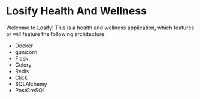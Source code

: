 # Losify Health And Wellness

Welcome to Losify! This is a health and wellness application, which features or will feature the following architecture:

* Docker
* gunicorn
* Flask
* Celery
* Redis
* Click
* SQLAlchemy
* PostGreSQL
